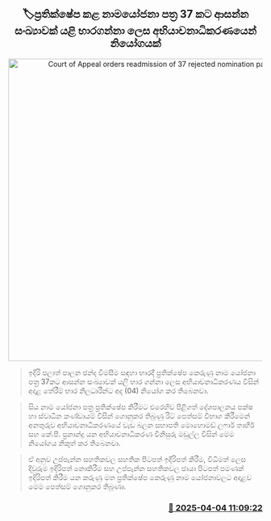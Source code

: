 <p align='center'><b><h2 align='center' title='Court of Appeal orders readmission of 37 rejected nomination papers'>🏷ප්‍රතික්ෂේප කළ නාමයෝජනා පත්‍ර 37 කට ආසන්න සංඛ්‍යාවක් යළි භාරගන්නා ලෙස අභියාචනාධිකරණයෙන් නියෝගයක්</h2></b></p>
<p align='center'><img src='https://helakuru.sgp1.cdn.digitaloceanspaces.com/esana/images/lib/court-gg.jpg' width='600' alt='Court of Appeal orders readmission of 37 rejected nomination papers'></p>

> ඉදිරි පලාත් පාලන ඡන්ද විමසීම සඳහා භාරදී ප්‍රතික්ෂේප කෙරුණු නාම යෝජනා පත්‍ර 37කට ආසන්න සංඛ්‍යාවක් යලි භාර ගන්නා ලෙස අභියාචනාධිකරණය විසින් අදාළ තේරීම් භාර නිලධාරීන්ට අද (04) නියෝග කර තිබෙනවා.

> සිය නාම යෝජනා පත්‍ර ප්‍රතික්ෂේප කිරීමට එරෙහිව පිළිගත් දේශපාලනය පක්ෂ හා ස්වාධීන කණ්ඩායම් විසින් ගොනුකර තිබුණු රිට් පෙත්සම් විභාග කිරීමෙන් අනතුරුව අභියාචනාධිකරණයේ වැඩ බලන සභාපති මොහොමඩ් ලෆාර් තාහීර් සහ කේ.පී. ප්‍රනාන්දු යන අභියාචනාධිකරණ විනිසුරු මඩුල්ල විසින් මෙම නියෝගය නිකුත් කර තිබෙනවා.

> ඒ අනුව උප්පැන්න සහතිකවල සහතික පිටපත් ඉදිරිපත් කිරීම, විධිමත් ලෙස දිවුරුම ඉදිරිපත් නොකිරීම සහ උප්පැන්න සහතිකවල ඡායා පිටපත් පමණක් ඉදිරිපත් කිරීම යන කරුණු මත ප්‍රතික්ෂේප කෙරුණු නාම යෝජනාවලට අදාළව මෙම පෙත්සම් ගොනුකර තිබුණා.



<h3 align='right'><a href='https://www.helakuru.lk/esana/p/108935/'>📅 2025-04-04 11:09:22</a></h3>

